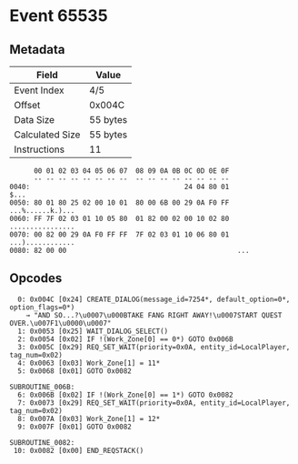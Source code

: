 # Event 65535

## Metadata

| Field           | Value    |
|-----------------|----------|
| Event Index     | 4/5      |
| Offset          | 0x004C   |
| Data Size       | 55 bytes |
| Calculated Size | 55 bytes |
| Instructions    | 11       |

```
      00 01 02 03 04 05 06 07  08 09 0A 0B 0C 0D 0E 0F
      -- -- -- -- -- -- -- --  -- -- -- -- -- -- -- --
0040:                                      24 04 80 01              $...
0050: 80 01 80 25 02 00 10 01  80 00 6B 00 29 0A F0 FF  ...%......k.)...
0060: FF 7F 02 03 01 10 05 80  01 82 00 02 00 10 02 80  ................
0070: 00 82 00 29 0A F0 FF FF  7F 02 03 01 10 06 80 01  ...)............
0080: 82 00 00                                          ...             
```

## Opcodes

```
  0: 0x004C [0x24] CREATE_DIALOG(message_id=7254*, default_option=0*, option_flags=0*)
    → "AND SO...?\u0007\u000BTAKE FANG RIGHT AWAY!\u0007START QUEST OVER.\u007F1\u0000\u0007"
  1: 0x0053 [0x25] WAIT_DIALOG_SELECT()
  2: 0x0054 [0x02] IF !(Work_Zone[0] == 0*) GOTO 0x006B
  3: 0x005C [0x29] REQ_SET_WAIT(priority=0x0A, entity_id=LocalPlayer, tag_num=0x02)
  4: 0x0063 [0x03] Work_Zone[1] = 11*
  5: 0x0068 [0x01] GOTO 0x0082

SUBROUTINE_006B:
  6: 0x006B [0x02] IF !(Work_Zone[0] == 1*) GOTO 0x0082
  7: 0x0073 [0x29] REQ_SET_WAIT(priority=0x0A, entity_id=LocalPlayer, tag_num=0x02)
  8: 0x007A [0x03] Work_Zone[1] = 12*
  9: 0x007F [0x01] GOTO 0x0082

SUBROUTINE_0082:
 10: 0x0082 [0x00] END_REQSTACK()
```
